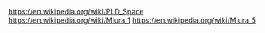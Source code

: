 https://en.wikipedia.org/wiki/PLD_Space
https://en.wikipedia.org/wiki/Miura_1
https://en.wikipedia.org/wiki/Miura_5